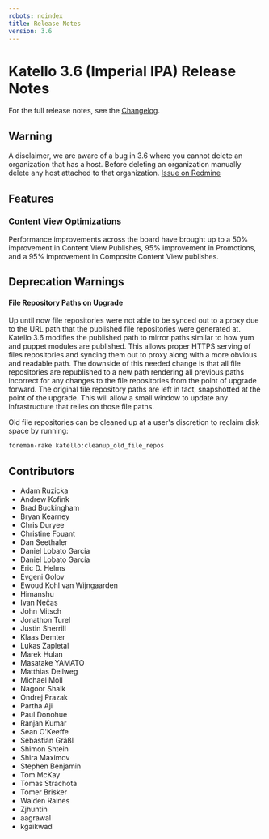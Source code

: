 ```yaml
---
robots: noindex
title: Release Notes
version: 3.6
---
```


# Katello 3.6 (Imperial IPA) Release Notes

For the full release notes, see the [Changelog](https://github.com/Katello/katello/blob/KATELLO-3.6/CHANGELOG.md).

## Warning

A disclaimer, we are aware of a bug in 3.6 where you cannot delete an organization that has a host. Before deleting an organization manually delete any host attached to that organization. [Issue on Redmine](http://projects.theforeman.org/issues/23262)

## Features

### Content View Optimizations

Performance improvements across the board have brought up to a 50% improvement in Content View Publishes, 95% improvement in Promotions, and a 95% improvement in Composite Content View publishes.

## Deprecation Warnings

#### File Repository Paths on Upgrade

Up until now file repositories were not able to be synced out to a proxy due to the URL path that the published file repositories were generated at. Katello 3.6 modifies the published path to mirror paths similar to how yum and puppet modules are published. This allows proper HTTPS serving of files repositories and syncing them out to proxy along with a more obvious and readable path. The downside of this needed change is that all file repositories are republished to a new path rendering all previous paths incorrect for any changes to the file repositories from the point of upgrade forward. The original file repository paths are left in tact, snapshotted at the point of the upgrade. This will allow a small window to update any infrastructure that relies on those file paths.

Old file repositories can be cleaned up at a user's discretion to reclaim disk space by running:

```bash
foreman-rake katello:cleanup_old_file_repos
```

## Contributors
 - Adam Ruzicka
 - Andrew Kofink
 - Brad Buckingham
 - Bryan Kearney
 - Chris Duryee
 - Christine Fouant
 - Dan Seethaler
 - Daniel Lobato Garcia
 - Daniel Lobato García
 - Eric D. Helms
 - Evgeni Golov
 - Ewoud Kohl van Wijngaarden
 - Himanshu
 - Ivan Nečas
 - John Mitsch
 - Jonathon Turel
 - Justin Sherrill
 - Klaas Demter
 - Lukas Zapletal
 - Marek Hulan
 - Masatake YAMATO
 - Matthias Dellweg
 - Michael Moll
 - Nagoor Shaik
 - Ondrej Prazak
 - Partha Aji
 - Paul Donohue
 - Ranjan Kumar
 - Sean O\'Keeffe
 - Sebastian Gräßl
 - Shimon Shtein
 - Shira Maximov
 - Stephen Benjamin
 - Tom McKay
 - Tomas Strachota
 - Tomer Brisker
 - Walden Raines
 - Zjhuntin
 - aagrawal
 - kgaikwad

